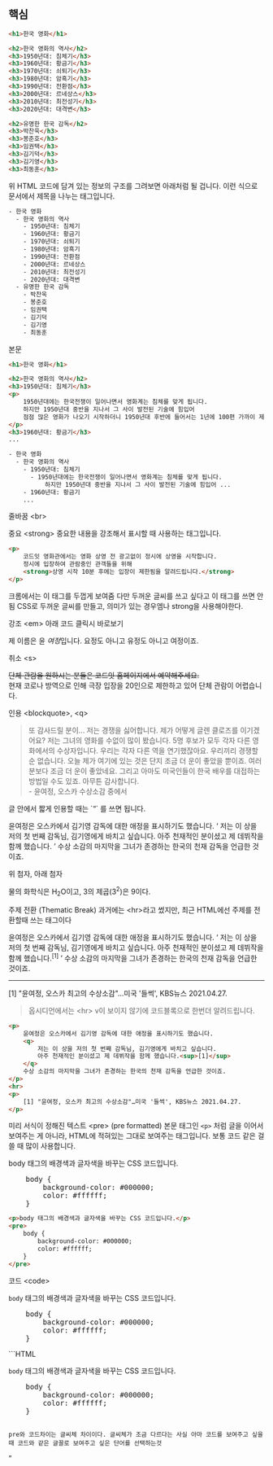 ## 핵심
```HTML
<h1>한국 영화</h1>

<h2>한국 영화의 역사</h2>
<h3>1950년대: 침체기</h3>
<h3>1960년대: 황금기</h3>
<h3>1970년대: 쇠퇴기</h3>
<h3>1980년대: 암흑기</h3>
<h3>1990년대: 전환점</h3>
<h3>2000년대: 르네상스</h3>
<h3>2010년대: 최전성기</h3>
<h3>2020년대: 대격변</h3>

<h2>유명한 한국 감독</h2>
<h3>박찬욱</h3>
<h3>봉준호</h3>
<h3>임권택</h3>
<h3>김기덕</h3>
<h3>김기영</h3>
<h3>최동훈</h3>
```
위 HTML 코드에 담겨 있는 정보의 구조를 그려보면 아래처럼 될 겁니다. 이런 식으로 문서에서 제목을 나누는 태그입니다.
```bash
- 한국 영화
  - 한국 영화의 역사
    - 1950년대: 침체기
    - 1960년대: 황금기
    - 1970년대: 쇠퇴기
    - 1980년대: 암흑기
    - 1990년대: 전환점
    - 2000년대: 르네상스
    - 2010년대: 최전성기
    - 2020년대: 대격변
  - 유명한 한국 감독
    - 박찬욱
    - 봉준호
    - 임권택
    - 김기덕
    - 김기영
    - 최동훈
```
본문
```HTML
<h1>한국 영화</h1>

<h2>한국 영화의 역사</h2>
<h3>1950년대: 침체기</h3>
<p>
    1950년대에는 한국전쟁이 일어나면서 영화계는 침체를 맞게 됩니다.
    하지만 1950년대 중반을 지나서 그 사이 발전된 기술에 힘입어
    점점 많은 영화가 나오기 시작하더니 1950년대 후반에 들어서는 1년에 100편 가까이 제작되었습니다.
</p>
<h3>1960년대: 황금기</h3>
...

```
```bash
- 한국 영화
  - 한국 영화의 역사
    - 1950년대: 침체기
      - 1950년대에는 한국전쟁이 일어나면서 영화계는 침체를 맞게 됩니다.
          하지만 1950년대 중반을 지나서 그 사이 발전된 기술에 힘입어 ...
    - 1960년대: 황금기
    ...

```
줄바꿈 \<br>

중요 \<strong>
중요한 내용을 강조해서 표시할 때 사용하는 태그입니다.
```HTML
<p>
    코드잇 영화관에서는 영화 상영 전 광고없이 정시에 상영을 시작합니다.
    정시에 입장하여 관람중인 관객들을 위해
    <strong>상영 시작 10분 후에는 입장이 제한됨을 알려드립니다.</strong>
</p>

```
크롬에서는 이 태그를 두껍게 보여줌 다만  두꺼운 글씨를 쓰고 싶다고 이 태그를 쓰면 안됨
CSS로 두꺼운 글씨를 만들고, 의미가 있는 경우엠나 strong을 사용해야한다.

강조 \<em>
아래 코드 클릭시 바로보기
<p>
    제 이름은 윤 <em>여정</em>입니다. 요정도 아니고 유정도 아니고 여정이죠.
</p>

취소 \<s>
<p>
    <s>단체 관람을 원하시는 분들은 코드잇 홈페이지에서 예약해주세요.</s>
    <br>
    현재 코로나 방역으로 인해 극장 입장을 20인으로 제한하고 있어 단체 관람이 어렵습니다.
</p>

인용 \<blockquote>, \<q>
<blockquote>
    또 감사드릴 분이... 저는 경쟁을 싫어합니다. 제가 어떻게 글렌 클로즈를
    이기겠어요? 저는 그녀의 영화를 수없이 많이 봤습니다. 5명 후보가 모두 각자 다른
    영화에서의 수상자입니다. 우리는 각자 다른 역을 연기했잖아요. 우리끼리 경쟁할
    순 없습니다. 오늘 제가 여기에 있는 것은 단지 조금 더 운이 좋았을 뿐이죠.
    여러분보다 조금 더 운이 좋았네요. 그리고 아마도 미국인들이 한국 배우를
    대접하는 방법일 수도 있죠. 아무튼 감사합니다.
    <br>
    - 윤여정, 오스카 수상소감 중에서
</blockquote>
글 안에서 짧게 인용할 때는 `<q>` 를 쓰면 됩니다.<p>
    윤여정은 오스카에서 김기영 감독에 대한 애정을 표시하기도 했습니다.
    <q>
        저는 이 상을 저의 첫 번째 감독님, 김기영에게 바치고 싶습니다.
        아주 천재적인 분이셨고 제 데뷔작을 함께 했습니다.
    </q>
    수상 소감의 마지막을 그녀가 존경하는 한국의 천재 감독을 언급한 것이죠.
</p>

위 첨자, 아래 첨자
<p>
    물의 화학식은 H<sub>2</sub>O이고, 3의 제곱(3<sup>2</sup>)은 9이다.
</p>

주제 전환 (Thematic Break)
과거에는 \<hr>라고 썼지만, 최근 HTML에선 주제를 전환할때 쓰는 태그이다

<p>
    윤여정은 오스카에서 김기영 감독에 대한 애정을 표시하기도 했습니다.
    <q>
        저는 이 상을 저의 첫 번째 감독님, 김기영에게 바치고 싶습니다.
        아주 천재적인 분이셨고 제 데뷔작을 함께 했습니다.<sup>[1]</sup>
    </q>
    수상 소감의 마지막을 그녀가 존경하는 한국의 천재 감독을 언급한 것이죠.
</p>
<hr>
<p>
    [1] "윤여정, 오스카 최고의 수상소감"…미국 '들썩', KBS뉴스 2021.04.27.
</p>

> 옵시디언에서는 \<hr> v이 보이지 않기에 코드블록으로 한번더 알려드립니다.

```HTML
<p>
    윤여정은 오스카에서 김기영 감독에 대한 애정을 표시하기도 했습니다.
    <q>
        저는 이 상을 저의 첫 번째 감독님, 김기영에게 바치고 싶습니다.
        아주 천재적인 분이셨고 제 데뷔작을 함께 했습니다.<sup>[1]</sup>
    </q>
    수상 소감의 마지막을 그녀가 존경하는 한국의 천재 감독을 언급한 것이죠.
</p>
<hr>
<p>
    [1] "윤여정, 오스카 최고의 수상소감"…미국 '들썩', KBS뉴스 2021.04.27.
</p>

```

미리 서식이 정해진 텍스트 \<pre> (pre formatted)
본문 태그인 `<p>` 처럼 글을 이어서 보여주는 게 아니라, HTML에 적혀있는 그대로 보여주는 태그입니다. 보통 코드 같은 걸 쓸 때 많이 사용합니다.
<p>body 태그의 배경색과 글자색을 바꾸는 CSS 코드입니다.</p>
<pre>
    body {
        background-color: #000000;
        color: #ffffff;
    }
</pre>

```HTML
<p>body 태그의 배경색과 글자색을 바꾸는 CSS 코드입니다.</p>
<pre>
    body {
        background-color: #000000;
        color: #ffffff;
    }
</pre>

```

코드 \<code>
<p><code>body</code> 태그의 배경색과 글자색을 바꾸는 CSS 코드입니다.</p>
<pre>
    body {
        background-color: #000000;
        color: #ffffff;
    }
</pre>
```HTML
<p><code>body</code> 태그의 배경색과 글자색을 바꾸는 CSS 코드입니다.</p>
<pre>
    body {
        background-color: #000000;
        color: #ffffff;
    }
</pre>

```

pre와 코드차이는 글씨체 차이이다. 글씨체가 조금 다르다는 사실 아마 코드를 보여주고 싶을때 코드와 같은 글꼴로 보여주고 싶은 단어를 선택하는것
